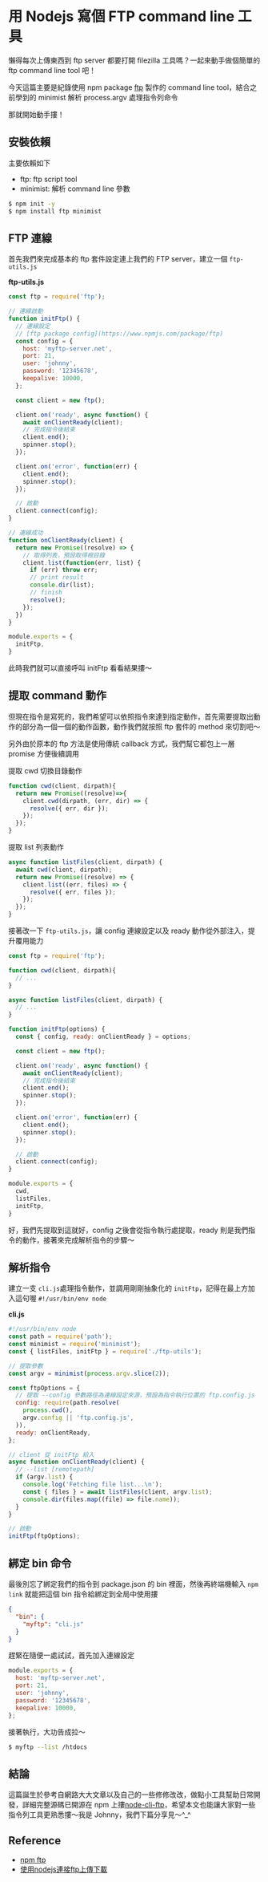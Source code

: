 # 用 Nodejs 寫個 FTP command line 工具

懶得每次上傳東西到 ftp server 都要打開 filezilla 工具嗎？一起來動手做個簡單的 ftp command line tool 吧！

今天這篇主要是紀錄使用 npm package [ftp](https://www.npmjs.com/package/ftp) 製作的 command line tool，結合之前學到的 minimist 解析 process.argv 處理指令列命令

那就開始動手摟！


## 安裝依賴

主要依賴如下
  - ftp: ftp script tool
  - minimist: 解析 command line 參數

```bash
$ npm init -y
$ npm install ftp minimist
```


## FTP 連線

首先我們來完成基本的 ftp 套件設定連上我們的 FTP server，建立一個 `ftp-utils.js`

**ftp-utils.js**
```js
const ftp = require('ftp');

// 連線啟動
function initFtp() {
  // 連線設定
  // [ftp package config](https://www.npmjs.com/package/ftp)
  const config = {
    host: 'myftp-server.net',
    port: 21,
    user: 'johnny',
    password: '12345678',
    keepalive: 10000,
  };

  const client = new ftp();

  client.on('ready', async function() {
    await onClientReady(client);
    // 完成指令後結束
    client.end();
    spinner.stop();
  });

  client.on('error', function(err) {
    client.end();
    spinner.stop();
  });

  // 啟動
  client.connect(config);
}

// 連線成功
function onClientReady(client) {
  return new Promise((resolve) => {
    // 取得列表，預設取得根目錄
    client.list(function(err, list) {
      if (err) throw err;
      // print result
      console.dir(list);
      // finish
      resolve();
    });
  })
}

module.exports = {
  initFtp,
}
```

此時我們就可以直接呼叫 initFtp 看看結果摟～


## 提取 command 動作

但現在指令是寫死的，我們希望可以依照指令來達到指定動作，首先需要提取出動作的部分為一個一個的動作函數，動作我們就按照 ftp 套件的 method 來切割吧～

另外由於原本的 ftp 方法是使用傳統 callback 方式，我們幫它都包上一層 promise 方便後續調用

提取 cwd 切換目錄動作
```js
function cwd(client, dirpath){
  return new Promise((resolve)=>{
    client.cwd(dirpath, (err, dir) => {
      resolve({ err, dir });
    });
  });
}
```

提取 list 列表動作
```js
async function listFiles(client, dirpath) {
  await cwd(client, dirpath);
  return new Promise((resolve) => {
    client.list((err, files) => {
      resolve({ err, files });
    });
  });
}
```

接著改一下 `ftp-utils.js`，讓 config 連線設定以及 ready 動作從外部注入，提升覆用能力

```js
const ftp = require('ftp');

function cwd(client, dirpath){
  // ...
}

async function listFiles(client, dirpath) {
  // ...
}

function initFtp(options) {
  const { config, ready: onClientReady } = options;

  const client = new ftp();

  client.on('ready', async function() {
    await onClientReady(client);
    // 完成指令後結束
    client.end();
    spinner.stop();
  });

  client.on('error', function(err) {
    client.end();
    spinner.stop();
  });

  // 啟動
  client.connect(config);
}

module.exports = {
  cwd,
  listFiles,
  initFtp,
}
```

好，我們先提取到這就好，config 之後會從指令執行處提取，ready 則是我們指令的動作，接著來完成解析指令的步驟～


## 解析指令

建立一支 `cli.js`處理指令動作，並調用剛剛抽象化的 `initFtp`，記得在最上方加入這句喔 `#!/usr/bin/env node`

**cli.js**
```js
#!/usr/bin/env node
const path = require('path');
const minimist = require('minimist');
const { listFiles, initFtp } = require('./ftp-utils');

// 提取參數
const argv = minimist(process.argv.slice(2));

const ftpOptions = {
  // 提取 --config 參數路徑為連線設定來源，預設為指令執行位置的 ftp.config.js
  config: require(path.resolve(
    process.cwd(),
    argv.config || 'ftp.config.js',
  )),
  ready: onClientReady,
};

// client 從 initFtp 給入
async function onClientReady(client) {
  // --list [remotepath]
  if (argv.list) {
    console.log('Fetching file list...\n');
    const { files } = await listFiles(client, argv.list);
    console.dir(files.map((file) => file.name));
  }
}

// 啟動
initFtp(ftpOptions);
```


## 綁定 bin 命令

最後別忘了綁定我們的指令到 package.json 的 bin 裡面，然後再終端機輸入 `npm link` 就能把這個 bin 指令給綁定到全局中使用摟

```json
{
  "bin": {
    "myftp": "cli.js"
  }
}
```

趕緊在隨便一處試試，首先加入連線設定

```js
module.exports = {
  host: 'myftp-server.net',
  port: 21,
  user: 'johnny',
  password: '12345678',
  keepalive: 10000,
};
```

接著執行，大功告成拉～

```bash
$ myftp --list /htdocs
```


## 結論

這篇誕生於參考自網路大大文章以及自己的一些修修改改，做點小工具幫助日常開發，詳細完整源碼已開源在 npm 上摟[node-cli-ftp](https://www.npmjs.com/package/node-ftp-cli)，希望本文也能讓大家對一些指令列工具更熟悉摟～我是 Johnny，我們下篇分享見～^_^



## Reference
  - [npm ftp](https://www.npmjs.com/package/ftp)
  - [使用nodejs連接ftp上傳下載](https://juejin.cn/post/6844903907001368583)
